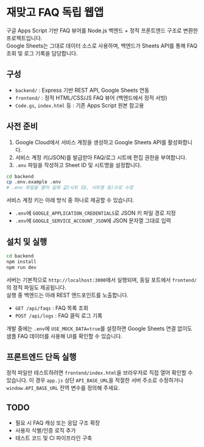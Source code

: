 # 재맞고 FAQ 독립 웹앱

구글 Apps Script 기반 FAQ 뷰어를 Node.js 백엔드 + 정적 프론트엔드 구조로 변환한 프로젝트입니다.  
Google Sheets는 그대로 데이터 소스로 사용하며, 백엔드가 Sheets API를 통해 FAQ 조회 및 로그 기록을 담당합니다.

## 구성
- `backend/` : Express 기반 REST API, Google Sheets 연동
- `frontend/` : 정적 HTML/CSS/JS FAQ 뷰어 (백엔드에서 정적 서빙)
- `Code.gs`, `index.html` 등 : 기존 Apps Script 원본 참고용

## 사전 준비
1. Google Cloud에서 서비스 계정을 생성하고 Google Sheets API를 활성화합니다.
2. 서비스 계정 키(JSON)를 발급받아 FAQ/로그 시트에 편집 권한을 부여합니다.
3. `.env` 파일을 작성하고 Sheet ID 및 시트명을 설정합니다.

```bash
cd backend
cp .env.example .env
# .env 파일을 열어 실제 값(시트 ID, 시트명 등)으로 수정
```

서비스 계정 키는 아래 방식 중 하나로 제공할 수 있습니다.
- `.env`에 `GOOGLE_APPLICATION_CREDENTIALS`로 JSON 키 파일 경로 지정
- `.env`에 `GOOGLE_SERVICE_ACCOUNT_JSON`에 JSON 문자열 그대로 입력

## 설치 및 실행
```bash
cd backend
npm install
npm run dev
```

서버는 기본적으로 `http://localhost:3000`에서 실행되며, 동일 포트에서 `frontend/`의 정적 파일도 제공됩니다.  
실행 중 백엔드는 아래 REST 엔드포인트를 노출합니다.
- `GET /api/faqs` : FAQ 목록 조회
- `POST /api/logs` : FAQ 클릭 로그 기록

개발 중에는 `.env`에 `USE_MOCK_DATA=true`를 설정하면 Google Sheets 연결 없이도 샘플 FAQ 데이터를 사용해 UI를 확인할 수 있습니다.

## 프론트엔드 단독 실행
정적 파일만 테스트하려면 `frontend/index.html`을 브라우저로 직접 열어 확인할 수 있습니다. 이 경우 `app.js` 상단 `API_BASE_URL`을 적절한 서버 주소로 수정하거나 `window.API_BASE_URL` 전역 변수를 정의해 주세요.

## TODO
- 필요 시 FAQ 캐싱 또는 응답 구조 확장
- 사용자 식별/인증 로직 추가
- 테스트 코드 및 CI 파이프라인 구축
